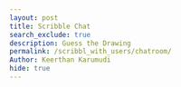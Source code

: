 ```yaml
---
layout: post
title: Scribble Chat
search_exclude: true
description: Guess the Drawing
permalink: /scribbl_with_users/chatroom/
Author: Keerthan Karumudi
hide: true
---
```


<div id="app"></div>

<script>
    document.addEventListener('DOMContentLoaded', () => {
        const app = document.getElementById('app');

        app.style.cssText = `
            background: linear-gradient(135deg, #ff5f6d, #ffc371, #47cf73, #2d9bf0, #6a11cb, #ff6a00);
            background-size: 400% 400%;
            animation: vibrantBG 10s ease infinite;
            font-family: Arial, sans-serif;
            color: white;
            margin: 0;
            padding: 0;
            height: 100vh;
            width: 100%;
            display: flex;
            flex-direction: column;
            align-items: center;
            justify-content: flex-start;
        `;

        const style = document.createElement('style');
        style.textContent = `
            @keyframes vibrantBG {
                0% { background-position: 0% 50%; }
                50% { background-position: 100% 50%; }
                100% { background-position: 0% 50%; }
            }

            #content {
                padding: 20px;
                text-align: center;
                width: 100%;
                flex: 1;
                display: flex;
                justify-content: center;
                align-items: center;
                flex-direction: column;
            }

            #chatroom-content {
                width: 80%;
                background: rgba(0, 0, 0, 0.6);
                padding: 20px;
                border-radius: 10px;
            }

            #chatbox {
                width: 100%;
                height: 300px;
                overflow-y: auto;
                border: 1px solid #ccc;
                padding: 10px;
                background-color: black;
                color: white;
                border-radius: 5px;
                font-family: monospace;
            }

            .chat-message {
                margin-bottom: 10px;
                color: white;
            }

            input, button {
                margin-top: 10px;
                padding: 10px;
                border: none;
                border-radius: 5px;
            }

            input {
                width: 80%;
            }

            button {
                background-color: #ff6a00;
                color: white;
                cursor: pointer;
            }

            button:hover {
                background-color: #e65a00;
            }
        `;
        document.head.appendChild(style);

        const content = document.createElement('div');
        content.id = 'content';

        const chatroomContent = document.createElement('div');
        chatroomContent.id = 'chatroom-content';
        chatroomContent.innerHTML = `
            <h1>Chatroom</h1>
            <div id="chatbox"></div>
            <div id="controls">
                <input type="text" id="message" placeholder="Enter your message" />
                <button id="sendButton">Send</button>
            </div>
        `;

        content.appendChild(chatroomContent);
        app.appendChild(content);

        const chatbox = document.getElementById('chatbox');

        const displayMessage = (msg) => {
            const div = document.createElement('div');
            div.className = 'chat-message';
            div.textContent = `${msg.timestamp || new Date().toLocaleTimeString()}: ${msg.message}`;
            chatbox.appendChild(div);
            chatbox.scrollTop = chatbox.scrollHeight;
        };

        async function fetchMessages() {
            const messages = [
                { message: "Welcome to the chatroom!", timestamp: "10:00 AM" },
                { message: "Feel free to chat here.", timestamp: "10:01 AM" }
            ];
            chatbox.innerHTML = '';
            messages.forEach(displayMessage);
        }

        async function sendMessage() {
            const message = document.getElementById('message').value;
            if (!message) return;

            const newMessage = {
                message,
                timestamp: new Date().toLocaleTimeString()
            };
            displayMessage(newMessage); 
            document.getElementById('message').value = ''; 
        }

        document.getElementById('sendButton').addEventListener('click', sendMessage);

        // Load initial chat messages
        fetchMessages();
    });
</script>
